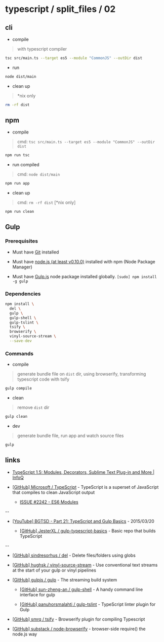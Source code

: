 # typescript / split_files / 02

## cli

* compile 

> with typescript compiler

```bash
tsc src/main.ts --target es5 --module "CommonJS" --outDir dist
```

* run

```bash
node dist/main
```

* clean up

> *nix only

```bash
rm -rf dist
```


## npm

* compile

> cmd: `tsc src/main.ts --target es5 --module "CommonJS" --outDir dist`

```bash
npm run tsc
```

* run compiled

> cmd: `node dist/main`

```bash
npm run app
```

* clean up

> cmd: `rm -rf dist` [*nix only]

```bash
npm run clean
```


## Gulp

### Prerequisites

* Must have [Git](http://git-scm.com/) installed

* Must have [node.js (at least v0.10.0)](http://nodejs.org/) installed with npm (Node Package Manager)

* Must have [Gulp.js](http://gulpjs.com/) node package installed globally.  `[sudo] npm install -g gulp`


### Dependencies

```bash
npm install \
  del \
  gulp \
  gulp-shell \
  gulp-tslint \
  tsify \
  browserify \
  vinyl-source-stream \
  --save-dev
```


### Commands

* compile

> generate bundle file on `dist` dir, using browserify, transforming typescript code with tsify 

```bash
gulp compile
```

* clean

> remove `dist` dir

```bash
gulp clean
```

* dev

> generate bundle file, run app and watch source files

```bash
gulp
```


## links

* [TypeScript 1.5: Modules, Decorators, Sublime Text Plug-in and More | InfoQ](http://www.infoq.com/news/2015/04/typescript-1-5/)

* [[GitHub] Microsoft / TypeScript](https://github.com/Microsoft/TypeScript) - TypeScript is a superset of JavaScript that compiles to clean JavaScript output

  * [ISSUE #2242 - ES6 Modules](https://github.com/Microsoft/TypeScript/issues/2242)

--

* [[YouTube] BGTSD - Part 21: TypeScript and Gulp Basics](https://www.youtube.com/watch?v=5Z82cpVP_qo) - 2015/03/20

  * [[GitHub] JesterXL / gulp-typescript-basics](https://github.com/JesterXL/gulp-typescript-basics) - Basic repo that builds TypeScript

--

* [[GitHub] sindresorhus / del](https://github.com/sindresorhus/del) - Delete files/folders using globs

* [[GitHub] hughsk / vinyl-source-stream](https://github.com/hughsk/vinyl-source-stream) - Use conventional text streams at the start of your gulp or vinyl pipelines

* [[GitHub] gulpjs / gulp](https://github.com/gulpjs/gulp) - The streaming build system

  * [[GitHub] sun-zheng-an / gulp-shell](https://github.com/sun-zheng-an/gulp-shell) - A handy command line interface for gulp

  * [[GitHub] panuhorsmalahti / gulp-tslint](https://github.com/panuhorsmalahti/gulp-tslint) - TypeScript linter plugin for Gulp

* [[GitHub] smrq / tsify](https://github.com/smrq/tsify) - Browserify plugin for compiling Typescript

* [[GitHub] substack / node-browserify](https://github.com/substack/node-browserify) - browser-side require() the node.js way
